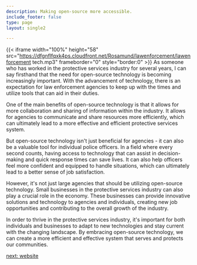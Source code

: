 ```yaml
---
description: Making open-source more accessible.
include_footer: false
type: page
layout: single2

---
```


{{< iframe width="100%" height="58" src="https://dfgnflfqxk4ps.cloudfront.net/Rosamund/lawenforcement/lawenforcement tech.mp3" frameborder="0" style="border:0" >}}
As someone who has worked in the protective services industry for several years, I can say firsthand that the need for open-source technology is becoming increasingly important. With the advancement of technology, there is an expectation for law enforcement agencies to keep up with the times and utilize tools that can aid in their duties.

One of the main benefits of open-source technology is that it allows for more collaboration and sharing of information within the industry. It allows for agencies to communicate and share resources more efficiently, which can ultimately lead to a more effective and efficient protective services system.

But open-source technology isn't just beneficial for agencies - it can also be a valuable tool for individual police officers. In a field where every second counts, having access to technology that can assist in decision-making and quick response times can save lives. It can also help officers feel more confident and equipped to handle situations, which can ultimately lead to a better sense of job satisfaction.

However, it's not just large agencies that should be utilizing open-source technology. Small businesses in the protective services industry can also play a crucial role in the economy. These businesses can provide innovative solutions and technology to agencies and individuals, creating new job opportunities and contributing to the overall growth of the industry.

In order to thrive in the protective services industry, it's important for both individuals and businesses to adapt to new technologies and stay current with the changing landscape. By embracing open-source technology, we can create a more efficient and effective system that serves and protects our communities.


<a href="https://workdojos.com/lawenforcement/website">next: website</a>


